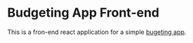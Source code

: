 # Budgeting App Front-end
This is a fron-end react application for a simple [bugeting app](https://github.com/manoelteixeira/budgeting-app-back-end).